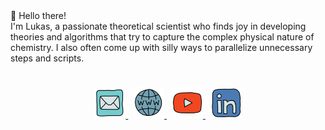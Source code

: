 <div align=center, font-family: monospace>
👋 Hello there! <br>
I'm Lukas, a passionate theoretical scientist who finds joy in developing theories and algorithms that try to capture the complex physical nature of chemistry. I also often come up with silly ways to parallelize unnecessary steps and scripts.
</div>
<p style="padding-top: 10px;"></p>
<div align=center>
   <a href="mailto:mail@lukaswittmann.com">
   <img src="./images/mail.png" alt="E-Mail" width="50">
   </a>
&nbsp
   <a href="https://lukaswittmann.com">
   <img src="./images/website.png" alt="Website" width="50">
   </a>
&nbsp
   <a href="https://www.youtube.com/@pV_NkBT">
   <img src="./images/youtube.png" alt="Youtube" width="50">
   </a>
<!--
<a href="https://twitter.com/pv_nkbt">
   <img src="./images/twitter.png" alt="Youtube" width="50">
</a>
-->
&nbsp
   <a href="https://www.linkedin.com/in/lukas-wittmann-1647bb1ba/">
   <img src="./images/linkedin.png" alt="LinkedIn" width="50">
   </a>
</div>

